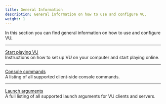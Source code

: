 ```yaml
---
title: General Information
description: General information on how to use and configure VU.
weight: 1
---
```


In this section you can find general information on how to use and configure VU.

---

[Start playing VU](/general/playing)  
Instructions on how to set up VU on your computer and start playing online.

---

[Console commands](/general/commands)  
A listing of all supported client-side console commands.

---

[Launch arguments](/general/args)  
A full listing of all supported launch arguments for VU clients and servers.